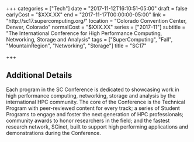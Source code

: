 +++
categories = ["Tech"]
date = "2017-11-12T16:10:51-05:00"
draft = false
earlyCost = "$XXX.XX"
end = "2017-11-17T00:00:00-05:00"
link = "http://sc17.supercomputing.org/"
location = "Colorado Convention Center, Denver, Colorado"
normalCost = "$XXX.XX"
series = ["2017-11"]
subtitle = "The International Conference for High Performance Computing, Networking, Storage and Analysis"
tags = ["SuperComputing", "Fall", "MountainRegion", "Networking", "Storage"]
title = "SC17"

+++
<!--more-->

## Additional Details

Each program in the SC Conference is dedicated to showcasing work in high performance computing, networking, storage and analysis by the international HPC community. The core of the Conference is the Technical Program with peer-reviewed content for every track; a series of Student Programs to engage and foster the next generation of HPC professionals; community awards to honor researchers in the field; and the fastest research network, SCinet, built to support high performing applications and demonstrations during the Conference.
